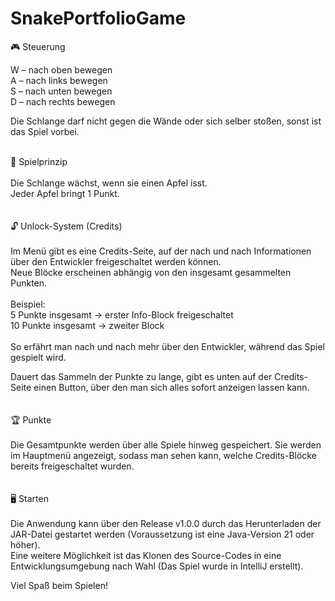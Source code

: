 # SnakePortfolioGame

🎮 Steuerung

W – nach oben bewegen <br>
A – nach links bewegen <br>
S – nach unten bewegen <br>
D – nach rechts bewegen <br>

Die Schlange darf nicht gegen die Wände oder sich selber stoßen, sonst ist das Spiel vorbei.

<br>
🍎 Spielprinzip<br>  
<br>
Die Schlange wächst, wenn sie einen Apfel isst. <br>
Jeder Apfel bringt 1 Punkt. <br>
<br>
<br>
🔓 Unlock-System (Credits) <br>
<br>
Im Menü gibt es eine Credits-Seite, auf der nach und nach Informationen über den Entwickler freigeschaltet werden können. <br>
Neue Blöcke erscheinen abhängig von den insgesamt gesammelten Punkten. <br>
<br>
Beispiel: <br>
5  Punkte insgesamt → erster Info-Block freigeschaltet <br>
10 Punkte insgesamt → zweiter Block <br>
<br>
So erfährt man nach und nach mehr über den Entwickler, während das Spiel gespielt wird.

Dauert das Sammeln der Punkte zu lange, gibt es unten auf der Credits-Seite einen Button, über den man sich alles sofort anzeigen lassen kann. <br>
<br>
<br>
🏆 Punkte <br>
<br>
Die Gesamtpunkte werden über alle Spiele hinweg gespeichert.
Sie werden im Hauptmenü angezeigt, sodass man sehen kann, welche Credits-Blöcke bereits freigeschaltet wurden. <br>
<br>
<br>
🖥️ Starten <br>
<br>
Die Anwendung kann über den Release v1.0.0 durch das Herunterladen der JAR-Datei gestartet werden (Voraussetzung ist eine Java-Version 21 oder höher). <br>
Eine weitere Möglichkeit ist das Klonen des Source-Codes in eine Entwicklungsumgebung nach Wahl (Das Spiel wurde in IntelliJ erstellt).

Viel Spaß beim Spielen!
